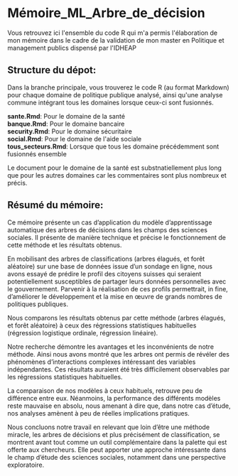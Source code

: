 # Mémoire_ML_Arbre_de_décision

Vous retrouvez ici l'ensemble du code R qui m'a permis l'élaboration de mon mémoire dans le cadre de la validation de mon master en Politique et management publics dispensé par l'IDHEAP

## Structure du dépot:

Dans la branche principale, vous trouverez le code R (au format Markdown) pour chaque domaine de politique publique analysé, ainsi qu'une analyse commune intégrant tous les domaines lorsque ceux-ci sont fusionnés.

__sante.Rmd__: Pour le domaine de la santé  
__banque.Rmd__: Pour le domaine bancaire  
__security.Rmd__: Pour le domaine sécuritaire  
__social.Rmd__: Pour le domaine de l'aide sociale  
__tous_secteurs.Rmd__: Lorsque que tous les domaine précédemment sont fusionnés ensemble  

Le document pour le domaine de la santé est substnatiellement plus long que pour les autres domaines car les commentaires sont plus nombreux et précis.

## Résumé du mémoire:

Ce mémoire présente un cas d’application du modèle d’apprentissage automatique des arbres de décisions dans les champs des sciences sociales. Il présente de manière technique et précise le fonctionnement de cette méthode et les résultats obtenus.

En mobilisant des arbres de classifications (arbres élagués, et forêt aléatoire) sur une base de données issue d’un sondage en ligne, nous avons essayé de prédire le profil des citoyens suisses qui seraient potentiellement susceptibles de partager leurs données personnelles avec le gouvernement. Parvenir à la réalisation de ces profils permettrait, in fine, d’améliorer le développement et la mise en œuvre de grands nombres de politiques publiques.

Nous comparons les résultats obtenus par cette méthode (arbres élagués, et forêt aléatoire) à ceux des régressions statistiques habituelles (régression logistique ordinale, régression linéaire).

Notre recherche démontre les avantages et les inconvénients de notre méthode. Ainsi nous avons montré que les arbres ont permis de révéler des phénomènes d’interactions complexes intéressant des variables indépendantes. Ces résultats auraient été très difficilement observables par les régressions statistiques habituelles.

La comparaison de nos modèles à ceux habituels, retrouve peu de différence entre eux. Néanmoins, la performance des différents modèles reste mauvaise en absolu, nous amenant à dire que, dans notre cas d’étude, nos analyses amènent à peu de réelles implications pratiques.

Nous concluons notre travail en relevant que loin d’être une méthode miracle, les arbres de décisions et plus précisément de classification, se montrent avant tout comme un outil complémentaire dans la palette qui est offerte aux chercheurs. Elle peut apporter une approche intéressante dans le champ d’étude des sciences sociales, notamment dans une perspective exploratoire.
